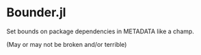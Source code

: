 # Bounder.jl

Set bounds on package dependencies in METADATA like a champ.

(May or may not be broken and/or terrible)
